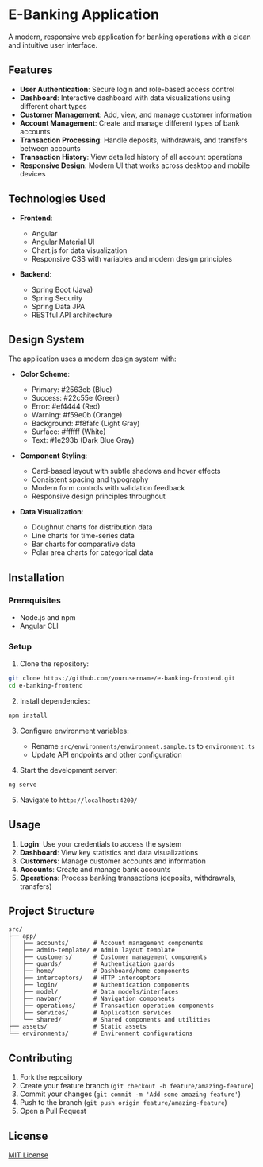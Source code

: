 # E-Banking Application

A modern, responsive web application for banking operations with a clean and intuitive user interface.

## Features

- **User Authentication**: Secure login and role-based access control
- **Dashboard**: Interactive dashboard with data visualizations using different chart types
- **Customer Management**: Add, view, and manage customer information
- **Account Management**: Create and manage different types of bank accounts
- **Transaction Processing**: Handle deposits, withdrawals, and transfers between accounts
- **Transaction History**: View detailed history of all account operations
- **Responsive Design**: Modern UI that works across desktop and mobile devices

## Technologies Used

- **Frontend**:
  - Angular
  - Angular Material UI
  - Chart.js for data visualization
  - Responsive CSS with variables and modern design principles

- **Backend**:
  - Spring Boot (Java)
  - Spring Security
  - Spring Data JPA
  - RESTful API architecture

## Design System

The application uses a modern design system with:

- **Color Scheme**:
  - Primary: #2563eb (Blue)
  - Success: #22c55e (Green)
  - Error: #ef4444 (Red)
  - Warning: #f59e0b (Orange)
  - Background: #f8fafc (Light Gray)
  - Surface: #ffffff (White)
  - Text: #1e293b (Dark Blue Gray)

- **Component Styling**:
  - Card-based layout with subtle shadows and hover effects
  - Consistent spacing and typography
  - Modern form controls with validation feedback
  - Responsive design principles throughout

- **Data Visualization**:
  - Doughnut charts for distribution data
  - Line charts for time-series data
  - Bar charts for comparative data
  - Polar area charts for categorical data

## Installation

### Prerequisites

- Node.js and npm
- Angular CLI

### Setup

1. Clone the repository:
```bash
git clone https://github.com/yourusername/e-banking-frontend.git
cd e-banking-frontend
```

2. Install dependencies:
```bash
npm install
```

3. Configure environment variables:
   - Rename `src/environments/environment.sample.ts` to `environment.ts`
   - Update API endpoints and other configuration

4. Start the development server:
```bash
ng serve
```

5. Navigate to `http://localhost:4200/`

## Usage

1. **Login**: Use your credentials to access the system
2. **Dashboard**: View key statistics and data visualizations
3. **Customers**: Manage customer accounts and information
4. **Accounts**: Create and manage bank accounts
5. **Operations**: Process banking transactions (deposits, withdrawals, transfers)

## Project Structure

```
src/
├── app/
│   ├── accounts/       # Account management components
│   ├── admin-template/ # Admin layout template
│   ├── customers/      # Customer management components
│   ├── guards/         # Authentication guards
│   ├── home/           # Dashboard/home components
│   ├── interceptors/   # HTTP interceptors
│   ├── login/          # Authentication components
│   ├── model/          # Data models/interfaces
│   ├── navbar/         # Navigation components
│   ├── operations/     # Transaction operation components
│   ├── services/       # Application services
│   └── shared/         # Shared components and utilities
├── assets/             # Static assets
└── environments/       # Environment configurations
```

## Contributing

1. Fork the repository
2. Create your feature branch (`git checkout -b feature/amazing-feature`)
3. Commit your changes (`git commit -m 'Add some amazing feature'`)
4. Push to the branch (`git push origin feature/amazing-feature`)
5. Open a Pull Request

## License

[MIT License](LICENSE)